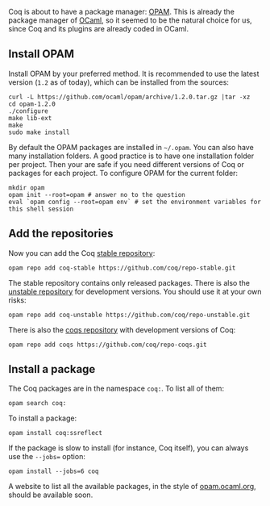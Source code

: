 Coq is about to have a package manager: [OPAM](http://opam.ocamlpro.com/). This is already the package manager of [OCaml](https://ocaml.org/), so it seemed to be the natural choice for us, since Coq and its plugins are already coded in OCaml.

## Install OPAM
Install OPAM by your preferred method. It is recommended to use the latest version (`1.2` as of today), which can be installed from the sources:

    curl -L https://github.com/ocaml/opam/archive/1.2.0.tar.gz |tar -xz
    cd opam-1.2.0
    ./configure
    make lib-ext
    make
    sudo make install

By default the OPAM packages are installed in `~/.opam`. You can also have many installation folders. A good practice is to have one installation folder per project. Then your are safe if you need different versions of Coq or packages for each project. To configure OPAM for the current folder:

    mkdir opam
    opam init --root=opam # answer no to the question
    eval `opam config --root=opam env` # set the environment variables for this shell session

## Add the repositories
Now you can add the Coq [stable repository](https://github.com/coq/repo-stable):

    opam repo add coq-stable https://github.com/coq/repo-stable.git

The stable repository contains only released packages. There is also the [unstable repository](https://github.com/coq/repo-unstable) for development versions. You should use it at your own risks:

    opam repo add coq-unstable https://github.com/coq/repo-unstable.git

There is also the [coqs repository](https://github.com/coq/repo-coqs) with development versions of Coq:

    opam repo add coqs https://github.com/coq/repo-coqs.git

## Install a package
The Coq packages are in the namespace `coq:`. To list all of them:

    opam search coq:

To install a package:

    opam install coq:ssreflect

If the package is slow to install (for instance, Coq itself), you can always use the `--jobs=` option:

    opam install --jobs=6 coq

A website to list all the available packages, in the style of [opam.ocaml.org](http://opam.ocaml.org/), should be available soon.
